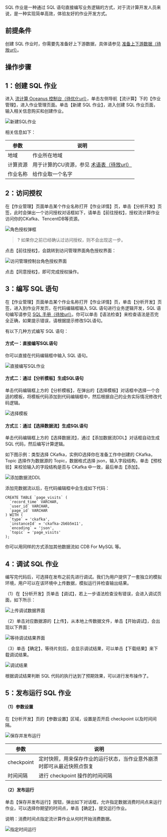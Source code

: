 SQL 作业是一种通过 SQL 语句直接编写业务逻辑的方式，对于流计算开发人员来说，是一种实现简单高效，体验友好的作业开发方式。



## 前提条件

创建 SQL 作业时，你需要先准备好上下游数据，具体请参见 [准备上下游数据（待放url）](https://xxxx)。



## 操作步骤

## 1：创建 SQL 作业

进入 [流计算 Oceanus 控制台（待优化url）](https://console.cloud.tencent.com/scs)，单击左侧导航【流计算】下的【作业管理】，进入作业管理页面。单击【新建 SQL 作业】，进入创建 SQL 作业页面，输入相关信息购买和创建作业。

![新建SQL作业](https://main.qcloudimg.com/raw/9c7318af0075a8d3cf7353499cf260f2.png)

相关信息如下：

| 参数     | 说明                                                     |
| -------- | -------------------------------------------------------- |
| 地域     | 作业所在地域                                             |
| 计算资源 | 用于计算的CU资源，参见 [术语表（待放url）](https://xxxx) |
| 作业名称 | 给作业取一个名字                                         |



## 2：访问授权

在【作业管理】页面单击某个作业名称打开【作业详情】页，单击【分析开发】页签，此时会弹出一个访问授权对话框如下，请单击【前往授权】，授权流计算作业访问你的CKafka、TencentDB等资源。

![角色授权弹框](https://main.qcloudimg.com/raw/0810024f6f10d6fb8a4ce689a274537f.png)

> ? 如果你之前已经确认过访问授权，则不会出现这一步。

点击【前往授权】，会跳转到访问管理界面角色授权界面：

![访问管理控制台角色授权界面](https://main.qcloudimg.com/raw/dc76469d7e5e179aa87575813e3f5355.png)

点击【同意授权】，即可完成授权操作。



## 3：编写 SQL 语句

在【作业管理】页面单击某个作业名称打开【作业详情】页，单击【分析开发】页签，进入到作业开发页，在代码编辑框输入 SQL 语句进行业务逻辑开发，SQL 语句编写请参见 [SQL 手册（待放url）](xxx)。你可以单击【语法检查】来检查语法是否完全正确，如果提示错误，请根据提示修改SQL语句。

有以下几种方式编写 SQL 语句：

#### 方式一：直接编写SQL语句

你可以直接在代码编辑框中输入 SQL 语句。

![直接编写SQL作业](https://main.qcloudimg.com/raw/af29d424f7341bde943ea85100b54117.png)

#### 方式二：通过【分析模板】生成SQL语句

单击代码编辑框上方的【分析模板】，在弹出的【选择模板】对话框中选择一个合适的模板，将模板代码添加到代码编辑框中，然后根据自己的业务实际情况修改代码逻辑。

![选择模板](https://main.qcloudimg.com/raw/75150c95a0f3860f54763651bfe05d0e.png)

#### 方式三：通过【选择数据流】生成SQL语句

单击代码编辑框上方的【选择数据流】，通过【添加数据流DDL】对话框自动生成 SQL 代码，然后编写计算逻辑。

如下图示例：类型选择 CKafka，实例ID选择你在准备工作中创建的 CKafka，Topic 选择作为数据源的 Topic，数据格式选择 json，输入字段结构，单击【预校验】来校验输入的字段结构是否与 CKafka 中一致，最后单击【添加】。

![添加数据流DDL](https://main.qcloudimg.com/raw/9d1d1886541278e88bac0a5856248423.png)

添加完数据流以后，在代码编辑框中会生成如下代码：

```mysql
CREATE TABLE `page_visits` (
  `record_time` VARCHAR,
  `user_id` VARCHAR,
  `page_id` VARCHAR
) WITH (
  `type` = 'ckafka',
  `instanceId` = 'ckafka-2b6b5m11',
  `encoding` = 'json',
  `topic` = 'page_visits'
);
```

你可以用同样的方式添加其他数据流如 CDB For MySQL 等。



## 4：调试 SQL 作业

编写完代码后，可选择在发布之前先进行调试。我们为用户提供了一套独立的模拟环境，用户可以在该环境中上传数据，模拟运行并检查输出结果。

（1）在【分析开发】页单击【调试】，若上一步语法检查没有错误，会进入调试页面，如下所示：

![上传调试数据界面](https://main.qcloudimg.com/raw/905a6eb15b9b37adc81ebea131b37530.png)

（2）单击对应数据源的【上传】，从本地上传数据文件，单击【开始调试】，会出现以下界面：

![等待调试结果界面](https://main.qcloudimg.com/raw/b7901616dbf6e72c11c53590e48502df.png)

（3）单击【确定】，等待片刻后，会显示调试结果，可以单击【下载结果】来下载调试结果。

![调试结果](https://main.qcloudimg.com/raw/82c70664e043a33dc92e97008854b30d.png)

  根据调试结果判断 SQL 代码的执行达到了预期效果，可以进行发布操作了。



## 5：发布运行 SQL 作业

#### （1）参数设置

在【分析开发】页的【参数设置】区域，设置是否开启 checkpoint 以及时间间隔。

![保存并发布运行](https://main.qcloudimg.com/raw/6218e32d518094aeea9ef8981aafcc66.png)

| 参数       | 说明                                                         |
| ---------- | ------------------------------------------------------------ |
| checkpoint | 定时快照，用来保存作业的运行状态，当作业意外崩溃时即可从最近快照点恢复 |
| 时间间隔   | 进行 checkpoint 操作的时间间隔                               |



#### （2）发布运行

单击【保存并发布运行】按钮，弹出如下对话框，允许指定数据消费时间点来运行作业，可以选择你期望的时间点，单击【确定】，提交运行作业。

说明：消费时间点指定流计算作业从何时开始消费数据。

![指定时间运行](https://main.qcloudimg.com/raw/70f9feb243741c1ab714e0da827c315a.png)

 

